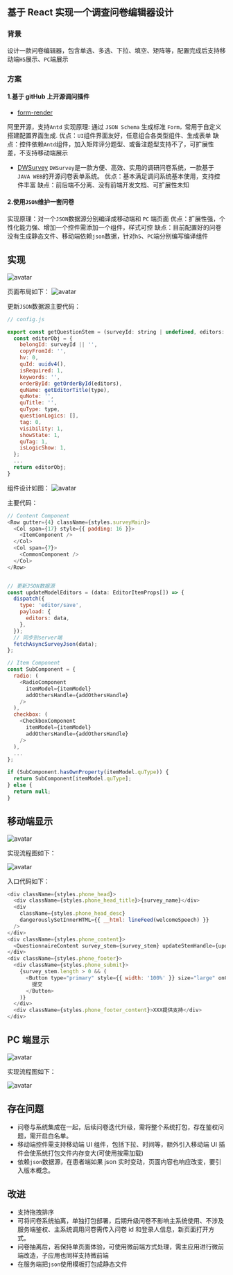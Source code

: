 ## 基于 React 实现一个调查问卷编辑器设计

### 背景

设计一款问卷编辑器，包含单选、多选、下拉、填空、矩阵等，配置完成后支持移动端`H5`展示、`PC`端展示

### 方案

#### 1.基于 gitHub 上开源调问插件

- [form-render](https://github.com/alibaba/form-render)

阿里开源，支持`Antd`
实现原理: 通过 `JSON Schema` 生成标准 `Form，`常用于自定义搭建配置界面生成.
优点：`UI`组件界面友好，任意组合各类型组件、生成表单
缺点：控件依赖`Antd`组件，加入矩阵评分题型、或备注题型支持不了，可扩展性差，不支持移动端展示

- [DWSurvey](https://github.com/wkeyuan/DWSurvey)
  `DWSurvey`是一款方便、高效、实用的调研问卷系统，一款基于 `JAVA WEB`的开源问卷表单系统。
  优点：基本满足调问系统基本使用，支持控件丰富
  缺点：前后端不分离、没有前端开发文档、可扩展性未知

#### 2.使用`JSON`维护一套问卷

实现原理：对一个`JSON`数据源分别编译成移动端和 `PC` 端页面
优点：扩展性强，个性化能力强、增加一个控件需添加一个组件，样式可控
缺点：目前配置好的问卷没有生成静态文件、移动端依赖`json`数据，针对`h5`、`PC`端分别编写编译组件

## 实现

![avatar](/assets/app_basic.png)

页面布局如下：
![avatar](/assets/basic.png)

更新`JSON`数据源主要代码：

```js
// config.js

export const getQuestionStem = (surveyId: string | undefined, editors: EditorItemProps[], type: string) => {
  const editorObj = {
    belongId: surveyId || '',
    copyFromId: '',
    hv: 0,
    quId: uuidv4(),
    isRequired: 1,
    keywords: '',
    orderById: getOrderById(editors),
    quName: getEditorTitle(type),
    quNote: '',
    quTitle: '',
    quType: type,
    questionLogics: [],
    tag: 0,
    visibility: 1,
    showState: 1,
    quTag: 1,
    isLogicShow: 1,
  };
  ...
  return editorObj;
}
```

组件设计如图：
![avatar](/assets/editor.png)

主要代码：

```js
// Content Component
<Row gutter={4} className={styles.surveyMain}>
  <Col span={17} style={{ padding: 16 }}>
    <ItemComponent />
  </Col>
  <Col span={7}>
    <CommonComponent />
  </Col>
</Row>


// 更新JSON数据源
const updateModelEditors = (data: EditorItemProps[]) => {
  dispatch({
    type: 'editor/save',
    payload: {
      editors: data,
    },
  });
  // 同步到server端
  fetchAsyncSurveyJson(data);
};

// Item Component
const SubComponent = {
  radio: (
    <RadioComponent
      itemModel={itemModel}
      addOthersHandle={addOthersHandle}
    />
  ),
  checkbox: (
    <CheckboxComponent
      itemModel={itemModel}
      addOthersHandle={addOthersHandle}
    />
  ),
  ...
};

if (SubComponent.hasOwnProperty(itemModel.quType)) {
  return SubComponent[itemModel.quType];
} else {
  return null;
}
```

## 移动端显示

![avatar](/assets/h5.png)

实现流程图如下：

![avatar](/assets/app_h5.png)

入口代码如下：

```js
<div className={styles.phone_head}>
  <div className={styles.phone_head_title}>{survey_name}</div>
  <div
    className={styles.phone_head_desc}
    dangerouslySetInnerHTML={{ __html: lineFeed(welcomeSpeech) }}
  />
</div>
<div className={styles.phone_content}>
  <QuestionnaireContent survey_stem={survey_stem} updateStemHandle={updateStemHandle} />
</div>
<div className={styles.phone_footer}>
  <div className={styles.phone_submit}>
    {survey_stem.length > 0 && (
      <Button type="primary" style={{ width: '100%' }} size="large" onClick={questionSubmitHandle}>
        提交
      </Button>
    )}
  </div>
  <div className={styles.phone_footer_content}>XXX提供支持</div>
</div>
```

## PC 端显示

![avatar](/assets/pc1.png)

实现流程图如下：

![avatar](/assets/app_pc.png)

## 存在问题

- 问卷与系统集成在一起，后续问卷迭代升级，需将整个系统打包，存在鉴权问题，需开启白名单。
- 移动端控件需支持移动端 UI 组件，包括下拉、时间等，额外引入移动端 UI 插件会使系统打包文件内存变大(可使用按需加载)
- 依赖`json`数据源，在患者端如果 json 实时变动，页面内容也响应改变，要引入版本概念。

## 改进

- 支持拖拽排序
- 可将问卷系统抽离，单独打包部署，后期升级问卷不影响主系统使用、不涉及服务端鉴权、主系统调用问卷需传入问卷 id 和登录人信息，新页面打开方式。
- 问卷抽离后，若保持单页面体验，可使用微前端方式处理，需主应用进行微前端改造，子应用也同样支持微前端
- 在服务端把`json`使用模板打包成静态文件
